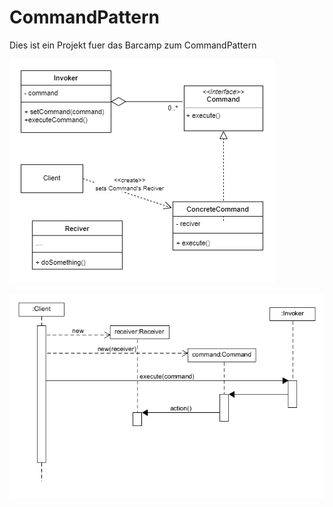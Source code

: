 # CommandPattern

Dies ist ein Projekt fuer das Barcamp zum CommandPattern

![klassendiagramm des patterns](./Klassendiagramm.png)

![sequenzdiagramm des patterns](./Sequenzdiagramm.png)

